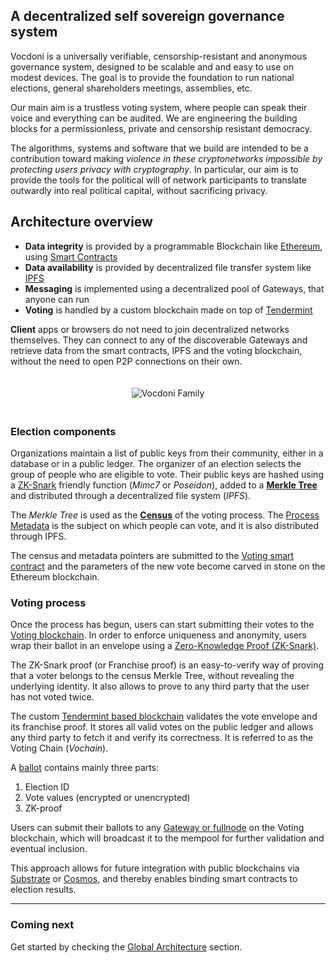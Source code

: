 ## A decentralized self sovereign governance system

Vocdoni is a universally verifiable, censorship-resistant and anonymous governance system, designed to be scalable and and easy to use on modest devices. The goal is to provide the foundation to run national elections, general shareholders meetings, assemblies, etc.

Our main aim is a trustless voting system, where people can speak their voice and everything can be audited. We are engineering the building blocks for a permissionless, private and censorship resistant democracy. 

The algorithms, systems and software that we build are intended to be a contribution toward making _violence in these cryptonetworks impossible by protecting users privacy with cryptography_. In particular, our aim is to provide the tools for the political will of network participants to translate outwardly into real political capital, without sacrificing privacy.

## Architecture overview

- **Data integrity** is provided by a programmable Blockchain like [Ethereum](https://ethereum.org/en/), using [Smart Contracts](https://ethereum.org/en/learn/#smart-contracts)
- **Data availability** is provided by decentralized file transfer system like [IPFS](https://ipfs.io/)
- **Messaging** is implemented using a decentralized pool of Gateways, that anyone can run
- **Voting** is handled by a custom blockchain made on top of [Tendermint](https://tendermint.com/)

**Client** apps or browsers do not need to join decentralized networks themselves. They can connect to any of the discoverable Gateways and retrieve data from the smart contracts, IPFS and the voting blockchain, without the need to open P2P connections on their own.

<!-- ![Main architecture](./architecture-main.svg "Main architecture") -->
<div style="padding: 20px; text-align: center;">
        <img src="/img/vocdoni-family.png" alt="Vocdoni Family"/>
</div>

### Election components
Organizations maintain a list of public keys from their community, either in a database or in a public ledger. 
The organizer of an election selects the group of people who are eligible to vote. Their public keys are hashed using a [ZK-Snark](https://z.cash/technology/zksnarks/) friendly function (_Mimc7_ or _Poseidon_), added to a **[Merkle Tree](https://en.wikipedia.org/wiki/Merkle_tree)** and distributed through a decentralized file system (_IPFS_).

The _Merkle Tree_ is used as the **[Census](/architecture/census-overview)** of the voting process. The [Process Metadata](/architecture/components/process?id=process-metadata-json) is the subject on which people can vote, and it is also distributed through IPFS. 

The census and metadata pointers are submitted to the [Voting smart contract](/architecture/components/process?id=smart-contract) and the parameters of the new vote become carved in stone on the Ethereum blockchain.

### Voting process
Once the process has begun, users can start submitting their votes to the [Voting blockchain](/architecture/components/vochain). In order to enforce uniqueness and anonymity, users wrap their ballot in an envelope using a [Zero-Knowledge Proof (ZK-Snark)](/architecture/protocol/franchise-proof).

The ZK-Snark proof (or Franchise proof) is an easy-to-verify way of proving that a voter belongs to the census Merkle Tree, without revealing the underlying identity. It also allows to prove to any third party that the user has not voted twice.

The custom [Tendermint based blockchain](/architecture/components/vochain) validates the vote envelope and its franchise proof. It stores all valid votes on the public ledger and allows any third party to fetch it and verify its correctness. It is referred to as the Voting Chain (_Vochain_).

A [ballot](/architecture/components/process?id=vote-envelope) contains mainly three parts:

1. Election ID
2. Vote values (encrypted or unencrypted)
3. ZK-proof

Users can submit their ballots to any [Gateway or fullnode](/architecture/components/gateway) on the Voting blockchain, which will broadcast it to the mempool for further validation and eventual inclusion.

This approach allows for future integration with public blockchains via [Substrate](https://substrate.dev/) or [Cosmos](https://cosmos.network/), and thereby enables binding smart contracts to election results. 


---

### Coming next

Get started by checking the [Global Architecture](/architecture/general) section.
